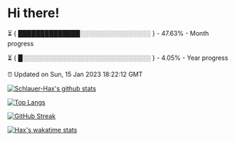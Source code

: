# Hi there!

⏳ { ██████████████░░░░░░░░░░░░░░░░ } - 47.63% - Month progress

⏳ { █░░░░░░░░░░░░░░░░░░░░░░░░░░░░░ } - 4.05% - Year progress

⏰ Updated on Sun, 15 Jan 2023 18:22:12 GMT


[![Schlauer-Hax's github stats](https://github-readme-stats.vercel.app/api?username=Schlauer-Hax&show_icons=true&theme=dark&count_private=true)](https://github.com/Schlauer-Hax)


[![Top Langs](https://github-readme-stats.vercel.app/api/top-langs/?username=Schlauer-Hax&layout=compact&theme=dark)](https://github.com/Schlauer-Hax?tab=repositories)

[![GitHub Streak](https://streak-stats.demolab.com?user=Schlauer-Hax&theme=dark)](https://git.io/streak-stats)

[![Hax's wakatime stats](https://github-readme-stats.vercel.app/api/wakatime?username=Hax&theme=dark)](https://wakatime.com/@Hax)

